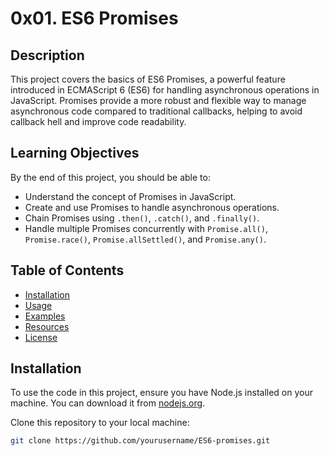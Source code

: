 # 0x01. ES6 Promises

## Description

This project covers the basics of ES6 Promises, a powerful feature introduced in ECMAScript 6 (ES6) for handling asynchronous operations in JavaScript. Promises provide a more robust and flexible way to manage asynchronous code compared to traditional callbacks, helping to avoid callback hell and improve code readability.

## Learning Objectives

By the end of this project, you should be able to:
- Understand the concept of Promises in JavaScript.
- Create and use Promises to handle asynchronous operations.
- Chain Promises using `.then()`, `.catch()`, and `.finally()`.
- Handle multiple Promises concurrently with `Promise.all()`, `Promise.race()`, `Promise.allSettled()`, and `Promise.any()`.

## Table of Contents

- [Installation](#installation)
- [Usage](#usage)
- [Examples](#examples)
- [Resources](#resources)
- [License](#license)

## Installation

To use the code in this project, ensure you have Node.js installed on your machine. You can download it from [nodejs.org](https://nodejs.org/).

Clone this repository to your local machine:

```bash
git clone https://github.com/yourusername/ES6-promises.git
